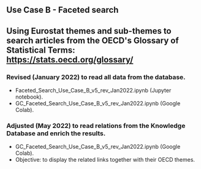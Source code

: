 
## Use Case B - Faceted search 
## Using Eurostat themes and sub-themes to search articles from the OECD's Glossary of Statistical Terms: https://stats.oecd.org/glossary/

### Revised (January 2022) to read all data from the database.
*    Faceted_Search_Use_Case_B_v5_rev_Jan2022.ipynb (Jupyter notebook).
*    GC_Faceted_Search_Use_Case_B_v5_rev_Jan2022.ipynb (Google Colab).
### Adjusted (May 2022) to read relations from the Knowledge Database and enrich the results.
*    GC_Faceted_Search_Use_Case_B_v5_rev_Jan2022.ipynb (Google Colab). 
*    Objective: to display the related links together with their OECD themes.
